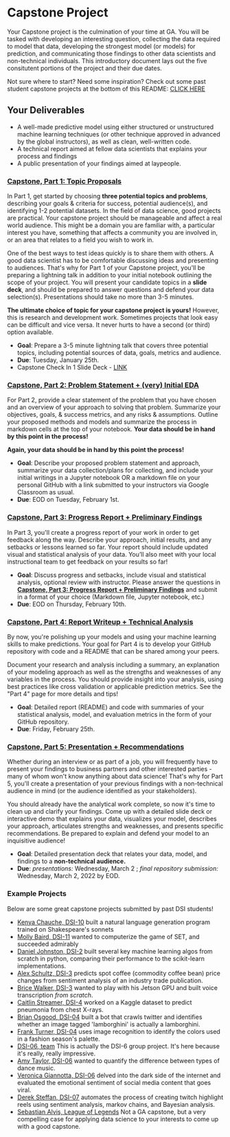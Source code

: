 # Capstone Project

Your Capstone project is the culmination of your time at GA. You will be tasked with developing an interesting question, collecting the data required to model that data, developing the strongest model (or models) for prediction, and communicating those findings to other data scientists and non-technical individuals. This introductory document lays out the five consitutent portions of the project and their due dates.

Not sure where to start? Need some inspiration? Check out some past student capstone projects at the bottom of this README: [CLICK HERE](#example-projects)

## Your Deliverables

- A well-made predictive model using either structured or unstructured machine learning techniques (or other technique approved in advanced by the global instructors), as well as clean, well-written code.
- A technical report aimed at fellow data scientists that explains your process and findings
- A public presentation of your findings aimed at laypeople.

### **[Capstone, Part 1: Topic Proposals](./part_01/)**

In Part 1, get started by choosing **three potential topics and problems**, describing your goals & criteria for success, potential audience(s), and identifying 1-2 potential datasets. In the field of data science, good projects are practical. Your capstone project should be manageable and affect a real world audience. This might be a domain you are familiar with, a particular interest you have, something that affects a community you are involved in, or an area that relates to a field you wish to work in.

One of the best ways to test ideas quickly is to share them with others. A good data scientist has to be comfortable discussing ideas and presenting to audiences. That's why for Part 1 of your Capstone project, you'll be preparing a lightning talk in addition to your initial notebook outlining the scope of your project.  You will present your candidate topics in a **slide deck**, and should be prepared to answer questions and defend your data selection(s). Presentations should take no more than 3-5 minutes.

**The ultimate choice of topic for your capstone project is yours!** However, this is research and development work. Sometimes projects that look easy can be difficult and vice versa. It never hurts to have a second (or third) option available.

- **Goal**: Prepare a 3-5 minute lightning talk that covers three potential topics, including potential sources of data, goals, metrics and audience.
- **Due**: Tuesday, January 25th.
- Capstone Check In 1 Slide Deck - [LINK](https://docs.google.com/presentation/d/1FSgRory93uGiy0JWnEjnWS_HJubj0vhMPXTxkbgwtpc/edit#slide=id.g3853bb5884_8_10)

### **[Capstone, Part 2: Problem Statement + (very) Initial EDA](./part_02/)**

For Part 2, provide a clear statement of the problem that you have chosen and an overview of your approach to solving that problem. Summarize your objectives, goals, & success metrics, and any risks & assumptions. Outline your proposed methods and models and summarize the process in markdown cells at the top of your notebook. **Your data should be in hand by this point in the process!**

**Again, your data should be in hand by this point the process!**

- **Goal**: Describe your proposed problem statement and approach, summarize your data collection/plans for collecting, and include your initial writings in a Jupyter notebook OR a markdown file on your personal GitHub with a link submitted to your instructors via Google Classroom as usual.
- **Due**: EOD on Tuesday, February 1st.

### **[Capstone, Part 3: Progress Report + Preliminary Findings](./part_03/)**

In Part 3, you'll create a progress report of your work in order to get feedback along the way. Describe your approach, initial results, and any setbacks or lessons learned so far. Your report should include updated visual and statistical analysis of your data. You’ll also meet with your local instructional team to get feedback on your results so far!

- **Goal**: Discuss progress and setbacks, include visual and statistical analysis, optional review with instructor. Please answer the questions in **[Capstone, Part 3: Progress Report + Preliminary Findings](./part_03/)** and submit in a format of your choice (Markdown file, Jupyter notebook, etc.) 
- **Due**: EOD on Thursday, February 10th.

### **[Capstone, Part 4: Report Writeup + Technical Analysis](./part_04/)**

By now, you're polishing up your models and using your machine learning skills to make predictions. Your goal for Part 4 is to develop your GitHub repository with code and a README that can be shared among your peers.

Document your research and analysis including a summary, an explanation of your modeling approach as well as the strengths and weaknesses of any variables in the process. You should provide insight into your analysis, using best practices like cross validation or applicable prediction metrics. See the "Part 4" page for more details and tips!

- **Goal**: Detailed report (README) and code with summaries of your statistical analysis, model, and evaluation metrics in the form of your GitHub repository.
- **Due**: Friday, February 25th.

### **[Capstone, Part 5: Presentation + Recommendations](./part_05/)**

Whether during an interview or as part of a job, you will frequently have to present your findings to business partners and other interested parties - many of whom won't know anything about data science! That's why for Part 5, you'll create a presentation of your previous findings with a non-technical audience in mind (or the audience identified as your stakeholders).

You should already have the analytical work complete, so now it's time to clean up and clarify your findings. Come up with a detailed slide deck or interactive demo that explains your data, visualizes your model, describes your approach, articulates strengths and weaknesses, and presents specific recommendations. Be prepared to explain and defend your model to an inquisitive audience!

- **Goal**: Detailed presentation deck that relates your data, model, and findings to a **non-technical audience.**
- **Due**: _presentations:_ Wednesday, March 2 ; _final repository submission:_ Wednesday, March 2, 2022 by EOD.



<a name="example-projects"></a>
### Example Projects

Below are some great capstone projects submitted by past DSI students!

* [Kenya Chauche, DSI-10](https://github.com/KenyaChauche/sonnet-generation) built a natural language generation program trained on Shakespeare's sonnets
* [Molly Baird, DSI-11](https://github.com/mollycbaird/ComputerVisionSET) wanted to computerize the game of SET, and succeeded admirably
* [Daniel Johnston, DSI-2](https://github.com/djkjohnston/ML_from_scratch_GA_DSI_Capstone) built several key machine learning algos from scratch in python, comparing their performance to the scikit-learn implementations.  
* [Alex Schultz, DSI-3](https://github.com/fullquartpress/DSI-Capstone) predicts spot coffee (commodity coffee bean) price changes from sentiment analysis of an industry trade publication.  
* [Brice Walker, DSI-3](https://github.com/bricewalker/Hey-Jetson) wanted to play with his Jetson GPU and built voice transcription _from scratch_.  
* [Caitlin Streamer, DSI-4](https://github.com/c-streams/Pneumonia) worked on a Kaggle dataset to predict pneumonia from chest X-rays.  
* [Brian Osgood, DSI-04](https://github.com/osgoodbl/PyFilter) built a bot that crawls twitter and identifies whether an image tagged 'lamborghini' is actually a lamborghini.  
* [Frank Turner, DSI-04](https://github.com/frankturnerv/Fashioning_Models_from_Fashion_Models) uses image recognition to identify the colors used in a fashion season's palette.  
* [DSI-06, team](https://github.com/balak4/Optimizing-Evac-Routes) This is actually the DSI-6 group project. It's here because it's really, really impressive.  
* [Amy Taylor, DSI-06](https://github.com/amytaylor330/CNN_for_Dance_Music_Classification_repost) wanted to quantify the difference between types of dance music.  
* [Veronica Giannotta, DSI-06](https://github.com/vgiannotta/Emotional-Impacts-of-Viral-Content) delved into the dark side of the internet and evaluated the emotional sentiment of social media content that goes viral.
* [Derek Steffan, DSI-07](https://github.com/dsteffan/twitch_chat_analysis) automates the process of creating twitch highlight reels using sentiment analysis, markov chains, and Bayesian analysis.  
* [Sebastian Alvis, League of Legends](https://github.com/salvis2/SpringboardAlvis/tree/master/capstone_project_1) Not a GA capstone, but a very compelling case for applying data science to your interests to come up with a good capstone.

